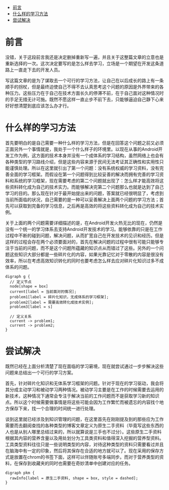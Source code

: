 
<!-- toc orderedList:0 -->

- [前言](#前言)
- [什么样的学习方法](#什么样的学习方法)
- [尝试解决](#尝试解决)

<!-- tocstop -->


# 前言

没错，关于这段前言我还是决定删掉重新写一遍，并且关于这整篇文章的立意也是重新选择的一次。这次决定要写的是怎么样去学习，立场是一个期望在开发这条道路上一直走下去的开发人员。

写这篇文章的是为了谋取去一个可行的学习方法，让自己在以后成长的路上有一条顺手的拐杖，但是最终迫使自己不得不去认真思考这个问题的原因是外界带来的各种压力。这些压力在于自己在技术方面长久的停滞不前，在于自己面对这种情况时的手足无措无计可施。既然不愿这样一直止步不前下去，只能够逼迫自己静下心来好好想清楚到底应该怎么办才行。

# 什么样的学习方法

首先要明白的是自己需要一种什么样的学习方法，但是在回答这个问题之前又必须正面另外一个事情就是，我处于一个什么样子的环境里。以现在从事的Android开发工作为例，这方面的技术本身并没有一个成体系的学习结构，虽然网络上也会有各种类型的学习路线介绍，但是这些内容来源于民间无法考证其正确性和实用性只能谨慎处理。所以在这里就引出了第一个问题：没有系统权威的学习资料，没有完善全面的学习框架。而假设在第一个问题得到比较妥善的解决而拥有完善的学习资料和系统的学习框架，现在需要考虑的第二个问题就出现了：怎么样才能高效将这些资料转化成为自己的技术实力。而能够解决完第二个问题那么也就是达到了自己学习的目的。那么现在针对于最开始提出来的问题，答案就已经很明显了，考虑到当前所面临的状况，自己需要的是一种可以妥善解决上面两个问题的学习方法；首先可以获取到完备的学习信息，之后再是高效的将这些资料转化成为自己的技术实例。

关于上面的两个问题需要详细描述的是，在Android开发火热无比的现在，仍然是没有一个统一的学习体系去支持Android开发技术的学习。能够依靠的只是在工作过程中不断的碰到问题，解决问题，从而扩宽自己在开发技术的见识和经历。但是这样的过程会存在两个必须要面对的，首先在解决问题的过程中很有可能只能够专注于当前的问题，而不是这个问题所蕴藏的知识点从而错过了这些。另外的一个问题这些知识大部分都是一些碎片化的内容，如果光靠记忆对于零散的内容是很没有效率，所以在考虑高效知识转化的同时也要考虑怎么样去应对碎片化知识过多不成体系的问题。

```{viz}
digraph g {
  // 定义节点
  node[shape = box]
  current[label = 当前面对的情况];
  problem1[label = 碎片化知识，无成体系的学习框架];
  problem2[label = 需要高效转化成技术实例];
  problem3[label = s]

  // 定义关系
  current -> problem1;
  current -> problem2;
}
```

# 尝试解决

既然已经在上面分析清楚了现在面临的学习窘境，现在就尝试通过一步步解决这些问题来总结出一个可行的学习方案。

首先，针对碎片化知识和无体系学习框架的问题。针对于现在的学习驱动，我会将其分成主动学习和被动学习两种情况。被动学习主要是在工作的时候需要去运用的新技术，这种情况下通常会专注于解决当前的工作问题而不是获取学习新的知识点。所以这个时候需要做事情是将这些可能会因为工作繁忙而被遗忘的内容找个地方保存下来，找一个合理的时间统一进行处理。

谈到这里就已经涉及到知识管理的问题，在这里首先在刚刚提及到的那些应为工作需要而去翻阅查找的各种类型的博客文章定义为原生二手资料（毕竟写这些东西的人也是从别人哪里总结过来的，所以就算说是三手也不过分）。这些原生二手资料根据其内容的营养含量以及用处划分为工具类资料和值得深入挖掘的营养型资料。工具类型资料往往只是一些说明类型的内容，对待这种类型的资料只需要看过并且在脑海中有一定的印象，然后将其保存在合适的地方就可以了。现在采用的保存方式是放置在chrom的书签下面，这样可以伴随账号多端同步。而对于营养类型的资料，在保存到收藏夹的同时也需要在奇妙清单中创建对应的任务。

```{viz}
digraph pkm {
  rawInfo[label = 原生二手资料, shape = box, style = dashed];
}
```
